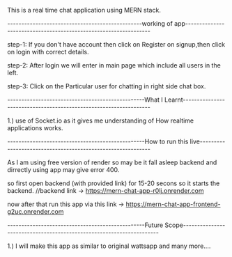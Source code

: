 This is a real time chat application using MERN stack.

------------------------------------------------working of app-----------------------------------------------------------------

step-1: If you don't have account then click on Register on signup,then click on login with correct details.

step-2: After login we will enter in main page which include all users in the left.

step-3: Click on the Particular user for chatting in right side chat box.

-------------------------------------------------What I Learnt------------------------------------------------------------------

1.) use of Socket.io as it gives me understanding of How realtime applications works.

-------------------------------------------------How to run this live------------------------------------------------------------

As I am using free version of render so may be it fall asleep backend and dirrectly using app may give error 400.

so first open backend (with provided link) for 15-20 secons so it starts the backend.   //backend link -> https://mern-chat-app-r0lj.onrender.com

now after that run this app via this link -> https://mern-chat-app-frontend-g2uc.onrender.com


-------------------------------------------------Future Scope---------------------------------------------------------------------

1.) I will make this app as similar to original wattsapp and many more....


